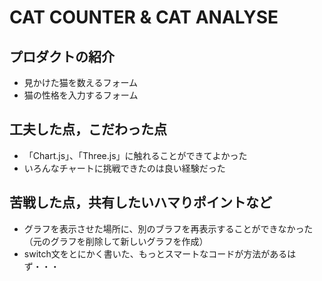 # CAT COUNTER & CAT ANALYSE

## プロダクトの紹介

- 見かけた猫を数えるフォーム
- 猫の性格を入力するフォーム

## 工夫した点，こだわった点

- 「Chart.js」、「Three.js」に触れることができてよかった
-  いろんなチャートに挑戦できたのは良い経験だった

## 苦戦した点，共有したいハマりポイントなど

- グラフを表示させた場所に、別のブラフを再表示することができなかった
（元のグラフを削除して新しいグラフを作成）
- switch文をとにかく書いた、もっとスマートなコードが方法があるはず・・・